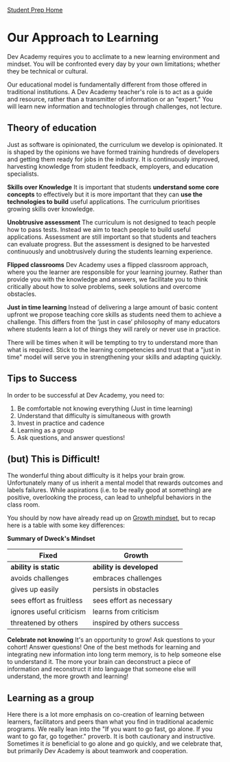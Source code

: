 [Student Prep Home](README.md)  

# Our Approach to Learning
Dev Academy requires you to acclimate to a new learning environment and mindset. You will be confronted every day by your own limitations; whether they be technical or cultural.

Our educational model is fundamentally different from those offered in traditional institutions. A Dev Academy teacher's role is to act as a guide and resource, rather than a transmitter of information or an "expert." You will learn new information and technologies through challenges, not lecture.

## Theory of education
Just as software is opinionated, the curriculum we develop is opinionated. It is shaped by the opinions we have formed training hundreds of developers and getting them ready for jobs in the industry. It is continuously improved, harvesting knowledge from student feedback, employers, and education specialists.

__Skills over Knowledge__
It is important that students __understand some core concepts__ to effectively but it is more important that they can __use the technologies to build__ useful applications. The curriculum prioritises growing skills over knowledge.

__Unobtrusive assessment__
The curriculum is not designed to teach people how to pass tests. Instead we aim to teach people to build useful applications. Assessment are still important so that students and teachers can evaluate progress. But the assessment is designed to be harvested continuously and unobtrusively during the students learning experience.

__Flipped classrooms__
Dev Academy uses a flipped classroom approach, where you the learner are responsible for your learning journey. Rather than provide you with the knowledge and answers, we facilitate you to think critically about how to solve problems, seek solutions and overcome obstacles.

__Just in time learning__
Instead of delivering a large amount of basic content upfront we propose teaching core skills as students need them to achieve a challenge. This differs from the ‘just in case’ philosophy of many educators where students learn a lot of things they will rarely or never use in practice.

There will be times when it will be tempting to try to understand more than what is required. Stick to the learning competencies and trust that a "just in time" model will serve you in strengthening your skills and adapting quickly.

## Tips to Success

In order to be successful at Dev Academy, you need to:

1. Be comfortable not knowing everything (Just in time learning)
2. Understand that difficulty is simultaneous with growth
3. Invest in practice and cadence
4. Learning as a group
5. Ask questions, and answer questions!


## (but) This is Difficult!
The wonderful thing about difficulty is it helps your brain grow. Unfortunately many of us inherit a mental model that rewards outcomes and labels failures. While aspirations (i.e. to be really good at something) are positive, overlooking the process, can lead to unhelpful behaviors in the class room.

You should by now have already read up on [Growth mindset](https://github.com/dev-academy-programme/student-prep/blob/master/prep-curriculum/core-neuro-growth-mindset.md), but to recap here is a table with some key differences:

__Summary of Dweck's Mindset__

Fixed  | Growth |
------------|----------|
__ability is static__ | __ability is developed__
avoids challenges | embraces challenges |
gives up easily | persists in obstacles |
sees effort as fruitless | sees effort as necessary |
ignores useful criticism | learns from criticism |
threatened by others | inspired by others success |

__Celebrate not knowing__ It's an opportunity to grow!
Ask questions to your cohort! Answer questions! One of the best methods for learning and integrating new information into long term memory, is to help someone else to understand it. The more your brain can deconstruct a piece of information and reconstruct it into language that someone else will understand, the more growth and learning!


## Learning as a group
Here there is a lot more emphasis on co-creation of learning between learners, facilitators and peers than what you find in traditional academic programs. We really lean into the "If you want to go fast, go alone. If you want to go far, go together." proverb. It is both cautionary and instructive. Sometimes it _is_ beneficial to go alone and go quickly, and we celebrate that, but primarily Dev Academy is about teamwork and cooperation. 
